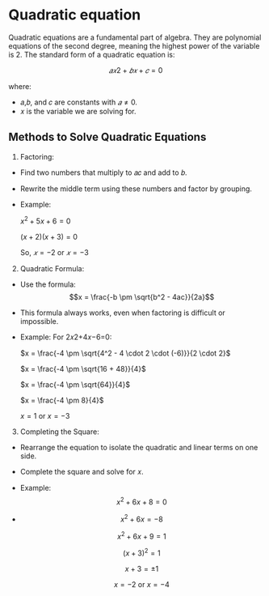 # Quadratic equation

Quadratic equations are a fundamental part of algebra. They are polynomial equations of the second degree, meaning the highest power of the variable is 2. The standard form of a quadratic equation is:

$$
𝑎𝑥2 + 𝑏𝑥 + 𝑐 = 0
$$

where:

- 𝑎,𝑏, and 𝑐 are constants with $𝑎 ≠ 0$.
- 𝑥 is the variable we are solving for.

## Methods to Solve Quadratic Equations
1. Factoring:
- Find two numbers that multiply to 𝑎𝑐 and add to 𝑏.
- Rewrite the middle term using these numbers and factor by grouping.
- Example:

  $x^2 + 5x + 6 = 0$

  $(x + 2)(x + 3) = 0$
  
  So, $𝑥=−2$ or $𝑥=−3$

2. Quadratic Formula:
- Use the formula: $$x = \frac{-b \pm \sqrt{b^2 - 4ac}}{2a}$$           
- This formula always works, even when factoring is difficult or impossible.
- Example: For 2𝑥2+4𝑥−6=0:

  $x = \frac{-4 \pm \sqrt{4^2 - 4 \cdot 2 \cdot (-6)}}{2 \cdot 2}$

  $x = \frac{-4 \pm \sqrt{16 + 48}}{4}$

  $x = \frac{-4 \pm \sqrt{64}}{4}$

  $x = \frac{-4 \pm 8}{4}$

  $x = 1 \text{ or } x = -3$

3. Completing the Square:
- Rearrange the equation to isolate the quadratic and linear terms on one side.
- Complete the square and solve for 𝑥.
- Example: $$x^2 + 6x + 8 = 0$$
- 
  $$x^2 + 6x = -8$$
  
  $$x^2 + 6x + 9 = 1$$
  
  $$(x + 3)^2 = 1$$
  
  $$x + 3 = \pm 1$$
  
  $$x = -2 \text{ or } x = -4$$
